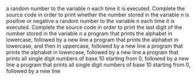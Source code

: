 a random number to the variable n each time it is executed. Complete the source code in order to print whether the number stored in the variable n is positive or negative
a random number to the variable n each time it is executed. Complete the source code in order to print the last digit of the number stored in the variable n
a program that prints the alphabet in lowercase, followed by a new line
a program that prints the alphabet in lowercase, and then in uppercase, followed by a new line
a program that prints the alphabet in lowercase, followed by a new line
a program that prints all single digit numbers of base 10 starting from 0, followed by a new line
a program that prints all single digit numbers of base 10 starting from 0, followed by a new line
